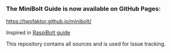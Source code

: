### The MiniBolt Guide is now available on GitHub Pages:
https://twofaktor.github.io/minibolt/

Inspired in [RaspiBolt guide](https://github.com/raspibolt/raspibolt)

This repository contains all sources and is used for Issue tracking.
